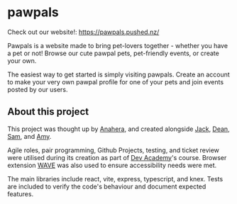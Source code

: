 # pawpals

Check out our website!: https://pawpals.pushed.nz/

Pawpals is a website made to bring pet-lovers together - whether you have a pet or not! Browse our cute pawpal pets, pet-friendly events, or create your own.

The easiest way to get started is simply visiting pawpals. Create an account to make your very own pawpal profile for one of your pets and join events posted by our users.

## About this project

This project was thought up by [Anahera](https://github.com/anaherawashere), and created alongside [Jack](https://github.com/jack-gloyer), [Dean](https://github.com/dean-tunbridge), [Sam](https://github.com/sam-pedersen), and [Amy](https://github.com/achoo-o).

Agile roles, pair programming, Github Projects, testing, and ticket review were utilised during its creation as part of [Dev Academy](https://devacademy.co.nz/)'s course. Browser extension [WAVE](https://wave.webaim.org/extension/) was also used to ensure accessibility needs were met.

The main libraries include react, vite, express, typescript, and knex. Tests are included to verify the code's behaviour and document expected features.
